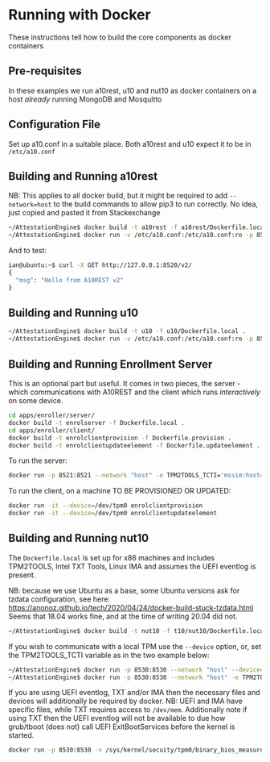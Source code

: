 # Running with Docker

These instructions tell how to build the core components as docker containers

## Pre-requisites

In these examples we run a10rest, u10 and nut10 as docker containers on a host *already* running MongoDB and Mosquitto


## Configuration File

Set up a10.conf in a suitable place. Both a10rest and u10 expect it to be in `/etc/a10.conf`

## Building and Running a10rest

NB: This applies to all docker build, but it might be required to add `--network=host` to the build commands to allow pip3 to run correctly. No idea, just copied and pasted it from Stackexchange

```bash
~/AttestationEngine$ docker build -t a10rest -f a10rest/Dockerfile.local .
~/AttestationEngine$ docker run -v /etc/a10.conf:/etc/a10.conf:ro -p 8520:8520 --network="host" a10rest
```

And to test:

```bash
ian@ubuntu:~$ curl -X GET http://127.0.0.1:8520/v2/
{
  "msg": "Hello from A10REST v2"
}
```


## Building and Running u10

```bash
~/AttestationEngine$ docker build -t u10 -f u10/Dockerfile.local .
~/AttestationEngine$ docker run -v /etc/a10.conf:/etc/a10.conf:ro -p 8540:8540 --network="host" u10
```

## Building and Running Enrollment Server

This is an optional part but useful. It comes in two pieces, the server - which communications with A10REST and the client which runs *interactively* on some device.

```bash
cd apps/enroller/server/
docker build -t enrolserver -f Dockerfile.local .
cd apps/enroller/client/
docker build -t enrolclientprovision -f Dockerfile.provision .
docker build -t enrolclientupdateelement -f Dockerfile.updateelement .
```

To run the server:

```bash
docker run -p 8521:8521 --network "host" -e TPM2TOOLS_TCTI='mssim:host=localhost,port=2321' enrolserver http://127.0.0.1:8520
```

To run the client, on a machine TO BE PROVISIONED OR UPDATED:

```bash
docker run -it --device=/dev/tpm0 enrolclientprovision
docker run -it --device=/dev/tpm0 enrolclientupdateelement
```


## Building and Running nut10

The `Dockerfile.local` is set up for x86 machines and includes TPM2TOOLS, Intel TXT Tools, Linux IMA and assumes the UEFI eventlog is present.

NB: because we use Ubuntu as a base, some Ubuntu versions ask for tzdata configuration, see here: https://anonoz.github.io/tech/2020/04/24/docker-build-stuck-tzdata.html  Seems that 18.04 works fine, and at the time of writing 20.04 did not.

```bash
~/AttestationEngine$ docker build -t nut10 -f t10/nut10/Dockerfile.local .
```

If you wish to communicate with a local TPM use the `--device` option, or, set the TPM2TOOLS_TCTI variable as in the two example below:

```bash
~/AttestationEngine$ docker run -p 8530:8530 --network "host" --device=/dev/tpm0 nut10
~/AttestationEngine$ docker run -p 8530:8530 --network "host" -e TPM2TOOLS_TCTI='mssim:host=localhost,port=2321' nut10
```

If you are using UEFI eventlog, TXT and/or IMA then the necessary files and devices will additionally be required by docker. NB: UEFI and IMA have specific files, while TXT requires access to `/dev/mem`. Additionally note if using TXT then the UEFI eventlog will not be available to due how grub/tboot (does not) call UEFI ExitBootServices before the kernel is started.

```bash
docker run -p 8530:8530 -v /sys/kernel/secuity/tpm0/binary_bios_measurements:/sys/kernel/secuity/tpm0/binary_bios_measurements:ro -v /sys/kernel/security/ima/ascii_runtime_measurements:/sys/kernel/security/ima/ascii_runtime_measurements:ro --device=/dev/mem --network "host" --device=/dev/tpm0 nut10
```